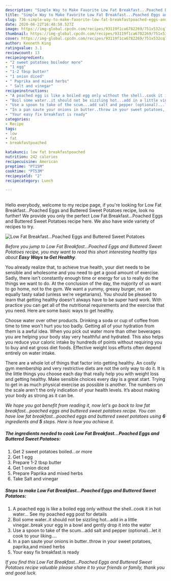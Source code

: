 ```yaml
---
description: "Simple Way to Make Favorite Low Fat Breakfast...Poached Eggs and Buttered Sweet Potatoes"
title: "Simple Way to Make Favorite Low Fat Breakfast...Poached Eggs and Buttered Sweet Potatoes"
slug: 736-simple-way-to-make-favorite-low-fat-breakfastpoached-eggs-and-buttered-sweet-potatoes
date: 2020-06-22T16:48:58.527Z
image: https://img-global.cpcdn.com/recipes/93119f1ca6782269/751x532cq70/low-fat-breakfastpoached-eggs-and-buttered-sweet-potatoes-recipe-main-photo.jpg
thumbnail: https://img-global.cpcdn.com/recipes/93119f1ca6782269/751x532cq70/low-fat-breakfastpoached-eggs-and-buttered-sweet-potatoes-recipe-main-photo.jpg
cover: https://img-global.cpcdn.com/recipes/93119f1ca6782269/751x532cq70/low-fat-breakfastpoached-eggs-and-buttered-sweet-potatoes-recipe-main-photo.jpg
author: Kenneth King
ratingvalue: 3.1
reviewcount: 13
recipeingredient:
- "2 sweet potatoes boiledor more"
- "1 egg"
- "1-2 tbsp butter"
- "1 onion diced"
- " Paprika and mixed herbs"
- " Salt and vinegar"
recipeinstructions:
- "A poached egg is like a boiled egg only without the shell..cook it in hot water... See my poached egg post for details"
- "Boil some water..it should not be sizzling hot...add in a little vinegar..break your egg in a bowl and gently drop it into the water"
- "Use a spoon to take of the scum...add salt and pepper (optional)...let it cook to your liking...."
- "In a pan saute your onions in butter..throw in your sweet potatoes, paprika,and mixed herbs"
- "Your easy fix breakfast is ready"
categories:
- Recipe
tags:
- low
- fat
- breakfastpoached

katakunci: low fat breakfastpoached 
nutrition: 242 calories
recipecuisine: American
preptime: "PT15M"
cooktime: "PT53M"
recipeyield: "2"
recipecategory: Lunch

---
```

<br>
Hello everybody, welcome to my recipe page, if you're looking for Low Fat Breakfast...Poached Eggs and Buttered Sweet Potatoes recipe, look no further! We provide you only the perfect Low Fat Breakfast...Poached Eggs and Buttered Sweet Potatoes recipe here. We also have wide variety of recipes to try.
<br>


![Low Fat Breakfast...Poached Eggs and Buttered Sweet Potatoes](https://img-global.cpcdn.com/recipes/93119f1ca6782269/751x532cq70/low-fat-breakfastpoached-eggs-and-buttered-sweet-potatoes-recipe-main-photo.jpg)

<i>Before you jump to Low Fat Breakfast...Poached Eggs and Buttered Sweet Potatoes recipe, you may want to read this short interesting healthy tips about <strong>Easy Ways to Get Healthy</strong>.</i>

You already realize that, to achieve true health, your diet needs to be sensible and wholesome and you need to get a good amount of exercise. Sadly, there isn't constantly enough time or energy for us to really do the things we want to do. At the conclusion of the day, the majority of us want to go home, not to the gym. We want a yummy, greasy burger, not an equally tasty salad (unless we’re vegetarians). You should be pleased to learn that getting healthy doesn't always have to be super hard work. With practice you can get all of the nutritional requirements and the exercise that you need. Here are some basic ways to get healthy.

Choose water over other products. Drinking a soda or cup of coffee from time to time won't hurt you too badly. Getting all of your hydration from them is a awful idea. When you pick out water more than other beverages you are helping your body stay very healthful and hydrated. This also helps you reduce your caloric intake by hundreds of points without requiring you to buy and eat gross diet foods. Effective weight loss efforts often depend entirely on water intake.

There are a whole lot of things that factor into getting healthy. An costly gym membership and very restrictive diets are not the only way to do it. It is the little things you choose each day that really help you with weight loss and getting healthy. Make sensible choices every day is a great start. Trying to get in as much physical exercise as possible is another. The numbers on the scale aren't the only indication of your health levels. It’s about making your body as strong as it can be. 


<i>We hope you got benefit from reading it, now let's go back to low fat breakfast...poached eggs and buttered sweet potatoes recipe. You can have low fat breakfast...poached eggs and buttered sweet potatoes using <strong>6</strong> ingredients and <strong>5</strong> steps. Here is how you achieve it.
</i>

##### The ingredients needed to cook Low Fat Breakfast...Poached Eggs and Buttered Sweet Potatoes:

1. Get 2 sweet potatoes boiled...or more
1. Get 1 egg
1. Prepare 1-2 tbsp butter
1. Get 1 onion diced
1. Prepare  Paprika and mixed herbs
1. Take  Salt and vinegar


##### Steps to make Low Fat Breakfast...Poached Eggs and Buttered Sweet Potatoes:

1. A poached egg is like a boiled egg only without the shell..cook it in hot water... See my poached egg post for details
1. Boil some water..it should not be sizzling hot...add in a little vinegar..break your egg in a bowl and gently drop it into the water
1. Use a spoon to take of the scum...add salt and pepper (optional)...let it cook to your liking....
1. In a pan saute your onions in butter..throw in your sweet potatoes, paprika,and mixed herbs
1. Your easy fix breakfast is ready


<i>If you find this Low Fat Breakfast...Poached Eggs and Buttered Sweet Potatoes recipe valuable please share it to your friends or family, thank you and good luck.</i>
